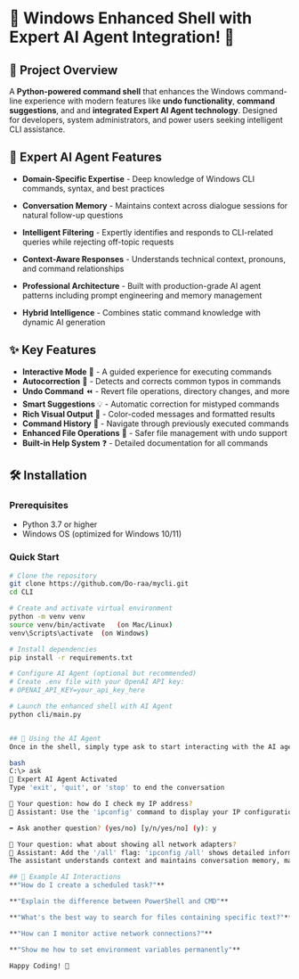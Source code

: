 # 🚀 Windows Enhanced Shell with Expert AI Agent Integration! 🚀

## 📌 Project Overview
A **Python-powered command shell** that enhances the Windows command-line experience with modern features like **undo functionality**, **command suggestions**, and and **integrated Expert AI Agent technology**. Designed for developers, system administrators, and power users seeking intelligent CLI assistance.

## 🤖 Expert AI Agent Features
- **Domain-Specific Expertise** - Deep knowledge of Windows CLI commands, syntax, and best practices

- **Conversation Memory** - Maintains context across dialogue sessions for natural follow-up questions

- **Intelligent Filtering** - Expertly identifies and responds to CLI-related queries while rejecting off-topic requests

- **Context-Aware Responses** - Understands technical context, pronouns, and command relationships

- **Professional Architecture** - Built with production-grade AI agent patterns including prompt engineering and memory management

- **Hybrid Intelligence** - Combines static command knowledge with dynamic AI generation
  
## ✨ Key Features
- **Interactive Mode** 💬 - A guided experience for executing commands
- **Autocorrection** 🎯 - Detects and corrects common typos in commands
- **Undo Command** ⏪ - Revert file operations, directory changes, and more
- **Smart Suggestions** 💡 - Automatic correction for mistyped commands
- **Rich Visual Output** 🎨 - Color-coded messages and formatted results
- **Command History** 📜 - Navigate through previously executed commands
- **Enhanced File Operations** 📂 - Safer file management with undo support
- **Built-in Help System** ❓ - Detailed documentation for all commands

## 🛠️ Installation

### Prerequisites
- Python 3.7 or higher
- Windows OS (optimized for Windows 10/11)

### Quick Start
```sh
# Clone the repository
git clone https://github.com/Do-raa/mycli.git
cd CLI

# Create and activate virtual environment
python -m venv venv
source venv/bin/activate   (on Mac/Linux)  
venv\Scripts\activate  (on Windows)

# Install dependencies
pip install -r requirements.txt

# Configure AI Agent (optional but recommended)
# Create .env file with your OpenAI API key:
# OPENAI_API_KEY=your_api_key_here

# Launch the enhanced shell with AI Agent
python cli/main.py


## 🤖 Using the AI Agent
Once in the shell, simply type ask to start interacting with the AI agent:

bash
C:\> ask
🤖 Expert AI Agent Activated
Type 'exit', 'quit', or 'stop' to end the conversation

💬 Your question: how do I check my IP address?
🤖 Assistant: Use the 'ipconfig' command to display your IP configuration...

➡️ Ask another question? (yes/no) [y/n/yes/no] (y): y

💬 Your question: what about showing all network adapters?
🤖 Assistant: Add the '/all' flag: 'ipconfig /all' shows detailed information for all network adapters...
The assistant understands context and maintains conversation memory, making it perfect for learning Windows command line through natural dialogue.

## 🎯 Example AI Interactions
**"How do I create a scheduled task?"**

**"Explain the difference between PowerShell and CMD"**

**"What's the best way to search for files containing specific text?"**

**"How can I monitor active network connections?"**

**"Show me how to set environment variables permanently"**

Happy Coding! 🚀



